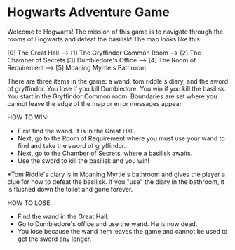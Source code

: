 # Hogwarts Adventure Game

Welcome to Hogwarts! The mission of this game is to navigate through the rooms of Hogwarts and defeat the basilisk!
The map looks like this:

[0] The Great Hall --> [1] The Gryffindor Common Room --> [2] The Chamber of Secrets
[3] Dumbledore's Office --> [4] The Room of Requirement --> [5] Moaning Myrtle's Bathroom

There are three items in the game: a wand, tom riddle's diary, and the sword of gryffindor.
You lose if you kill Dumbledore.
You win if you kill the basilisk.
You start in the Gryffindor Common room.
Boundaries are set where you cannot leave the edge of the map or error messages appear.

HOW TO WIN:
- First find the wand. It is in the Great Hall.
- Next, go to the Room of Requirement where you must use your wand to find and take the sword of gryffindor.
- Next, go to the Chamber of Secrets, where a basilisk awaits.
- Use the sword to kill the basilisk and you win!

*Tom Riddle's diary is in Moaning Myrtle's bathroom and gives the player a clue for how to defeat the basilisk.
If you "use" the diary in the bathroom, it is flushed down the toilet and gone forever.

HOW TO LOSE:
- Find the wand in the Great Hall.
- Go to Dumbledore's office and use the wand. He is now dead.
- You lose because the wand item leaves the game and cannot be used to get the sword any longer.




